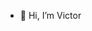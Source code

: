 - 👋 Hi, I’m Victor

<!---
Creepchen/Creepchen is a ✨ special ✨ repository because its `README.md` (this file) appears on your GitHub profile.
You can click the Preview link to take a look at your changes.
--->
